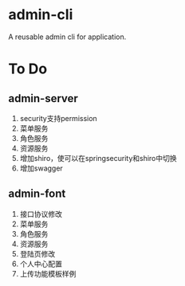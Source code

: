 # admin-cli
A reusable admin cli for application.

# To Do

## admin-server
1. security支持permission
2. 菜单服务  
3. 角色服务  
4. 资源服务
5. 增加shiro，使可以在springsecurity和shiro中切换
6. 增加swagger

## admin-font
1. 接口协议修改
2. 菜单服务  
3. 角色服务  
4. 资源服务
5. 登陆页修改
6. 个人中心配置
7. 上传功能模板样例


